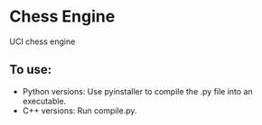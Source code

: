 # Chess Engine
UCI chess engine

## To use:
* Python versions: Use pyinstaller to compile the .py file into an executable.
* C++ versions: Run compile.py.